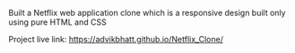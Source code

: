 Built a Netflix web application clone which is a responsive design built only using pure HTML and CSS

Project live link: https://advikbhatt.github.io/Netflix_Clone/
